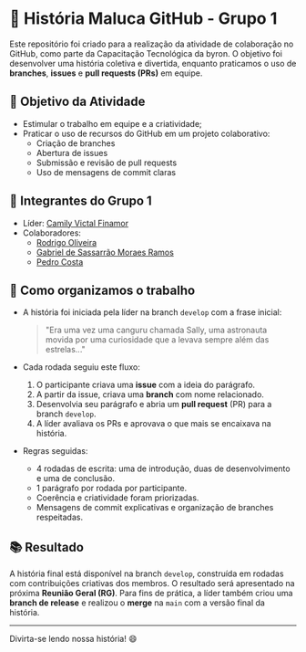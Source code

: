 # 📝 História Maluca GitHub - Grupo 1

Este repositório foi criado para a realização da atividade de colaboração no GitHub, como parte da Capacitação Tecnológica da byron. O objetivo foi desenvolver uma história coletiva e divertida, enquanto praticamos o uso de **branches**, **issues** e **pull requests (PRs)** em equipe.

## 🚀 Objetivo da Atividade

- Estimular o trabalho em equipe e a criatividade;
- Praticar o uso de recursos do GitHub em um projeto colaborativo:
  - Criação de branches
  - Abertura de issues
  - Submissão e revisão de pull requests
  - Uso de mensagens de commit claras

## 👥 Integrantes do Grupo 1

- Líder: [Camily Victal Finamor](https://github.com/cavicf)
- Colaboradores:
  - [Rodrigo Oliveira](https://github.com/Kansbu)
  - [Gabriel de Sassarrão Moraes Ramos](https://github.com/GabrielSassarrao)
  - [Pedro Costa](https://github.com/PedroFernandes123)

## 🧠 Como organizamos o trabalho

- A história foi iniciada pela líder na branch `develop` com a frase inicial:
  > "Era uma vez uma canguru chamada Sally, uma astronauta movida por uma curiosidade que a levava sempre além das estrelas..."

- Cada rodada seguiu este fluxo:
  1. O participante criava uma **issue** com a ideia do parágrafo.
  2. A partir da issue, criava uma **branch** com nome relacionado.
  3. Desenvolvia seu parágrafo e abria um **pull request** (PR) para a branch `develop`.
  4. A líder avaliava os PRs e aprovava o que mais se encaixava na história.

- Regras seguidas:
  - 4 rodadas de escrita: uma de introdução, duas de desenvolvimento e uma de conclusão.
  - 1 parágrafo por rodada por participante.
  - Coerência e criatividade foram priorizadas.
  - Mensagens de commit explicativas e organização de branches respeitadas.

## 📚 Resultado

A história final está disponível na branch `develop`, construída em rodadas com contribuições criativas dos membros. O resultado será apresentado na próxima **Reunião Geral (RG)**.
Para fins de prática, a líder também criou uma **branch de release** e realizou o **merge** na `main` com a versão final da história.

---

Divirta-se lendo nossa história! 😄
